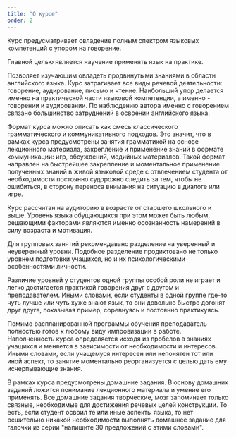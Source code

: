 ```yaml
---
title: "О курсе"
order: 2
---
```

Курс предусматривает овладение полным спектром языковых компетенций с упором на говорение.

Главной целью является научение применять язык на практике.

Позволяет изучающим овладеть продвинутыми знаниями в области английского языка. Курс затрагивает все виды речевой деятельности: говорение, аудирование, письмо и чтение. Наибольший упор делается именно на практической части языковой компетенции, а именно - говорении и аудировании. По наблюдению автора именно с говорением связано большинство затруднений в освоении английского языка.

Формат курса можно описать как смесь классического грамматического и коммуникативного подходов. Это значит, что в рамках курса предусмотрены занятия грамматикой на основе лекционного материала, закрепление и применение знаний в формате коммуникации: игр, обсуждений, медийных материалов. Такой формат направлен на быстрейшее закрепление и моментальное применение полученных знаний в живой языковой среде с отвлечением студента от необходимости постоянно судорожно следить за тем, чтобы не ошибиться, в сторону переноса внимания на ситуацию в диалоге или игре.

Курс рассчитан на аудиторию в возрасте от старшего школьного и выше. Уровень языка обущающихся при этом может быть любым, решающими факторами являются именно осознанность намерений в силу возраста и мотивация.

Для групповых занятий рекомендавано разделение на уверенный и неуверенный уровни. Подобное разделение продиктовано не только уровнем подготовки учащихся, но и их психологическими особенностями личности.

Различие уровней у студентов одной группы особой роли не играет и легко достигается практикой говорения друг с другом и преподавателем. Иными словами, если студенты в одной группе где-то чуть лучше или чуть хуже знают язык, то они довольно быстро догонят друг друга, показывая пример, соревнуясь и постоянно практикуясь.

Помимо распланированной программы обучения преподаватель полностью готов к любому виду импровизации в работе. Наполненность курса определяется исходя из пробелов в знаниях учащихся и меняется в зависимости от необходимости и интересов. Иными словами, если учащемуся интересен или непонятен тот или иной аспект, то занятие моментально реорганизуется с целью дать ему исчерпывающие знания.

В рамках курса предусмотрены домашние задания. В основу домашних заданий ложится понимание лекционного материала и умение его применять. Все домашние задания творческие, мозг запоминает только связные, необходимые для достижения речевых целей конструкции. То есть, если студент освоил те или иные аспекты языка, то нет решительно никакой необходимости выполнять домашнее задание для галочки из серии "напишите 30 предложений с этими словами".